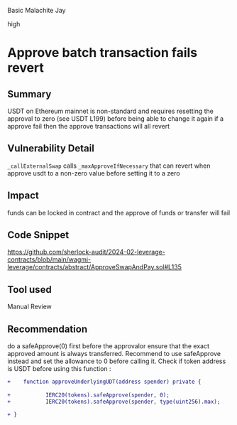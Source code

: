 Basic Malachite Jay

high

# Approve batch transaction fails revert

## Summary
USDT on Ethereum mainnet is non-standard and requires resetting the approval to zero
(see USDT L199) before being able to change it again
if a approve fail then the approve transactions will all revert 

## Vulnerability Detail
`_callExternalSwap` calls `_maxApproveIfNecessary` that can revert when approve usdt to a non-zero value before setting it to a
 zero 

## Impact
funds can be locked in contract and the approve of funds or transfer will fail

## Code Snippet
https://github.com/sherlock-audit/2024-02-leverage-contracts/blob/main/wagmi-leverage/contracts/abstract/ApproveSwapAndPay.sol#L135

## Tool used

Manual Review

## Recommendation
do a safeApprove(0) first before the approvalor ensure that the exact approved amount is always transferred.
Recommend to use safeApprove instead and set the allowance to 0 before calling it. Check if token address is USDT before using this function :
```diff
+    function approveUnderlyingUDT(address spender) private {
     
+           IERC20(tokens).safeApprove(spender, 0);
+           IERC20(tokens).safeApprove(spender, type(uint256).max);
      
+ }
```

